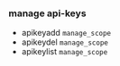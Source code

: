 ### manage api-keys

- apikeyadd `manage_scope`
- apikeydel `manage_scope`
- apikeylist `manage_scope`